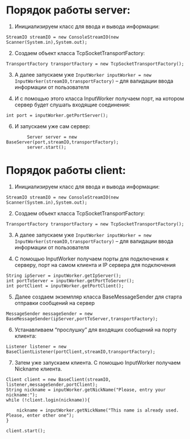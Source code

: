 # Порядок работы server:

1. Инициализируем класс для ввода и вывода информации: 
```
StreamIO streamIO = new ConsoleStreamIO(new Scanner(System.in),System.out);
```
2. Создаем объект класса TcpSocketTransportFactory:
```
TransportFactory transportFactory = new TcpSocketTransportFactory();
```

3. А далее запускаем уже `InputWorker inputWorker = new InputWorker(streamIO,transportFactory)` – для валидации ввода информации от пользователя


4. И с помощью этого класса InputWorker получаем порт, на котором сервер будет слушать входящие соединения:
```
int port = inputWorker.getPortServer();
```
6. И запускаем уже сам сервер:
```
        Server server = new BaseServer(port,streamIO,transportFactory);
        server.start();
```

# Порядок работы client:

1. Инициализируем класс для ввода и вывода информации: 
```
StreamIO streamIO = new ConsoleStreamIO(new Scanner(System.in),System.out);
```

2. Создаем объект класса TcpSocketTransportFactory:
```
TransportFactory transportFactory = new TcpSocketTransportFactory();
```
3. А далее запускаем уже `InputWorker inputWorker = new InputWorker(streamIO,transportFactory)` – для валидации ввода информации от пользователя


4. С помощью InputWorker получаем порты для подключения к серверу, порт на самом клиента и IP сервера для подключения
```        
String ipServer = inputWorker.getIpServer();
int portToServer = inputWorker.getPortToServer();
int portClient = inputWorker.getPortClient();
```

5. Далее создаем экземпляр класса BaseMessageSender для старта отправки сообщений на сервер
```
MessageSender messageSender = new BaseMessageSender(ipServer,portToServer,transportFactory);
```
6. Устанавливаем “прослушку” для входящих сообщений на порту клиента:
```
Listener listener = new BaseClientListener(portClient,streamIO,transportFactory);
```
7. Затем уже запускаем клиента. С помощью InputWorker получаем
Nickname клиента. 
```
Client client = new BaseClient(streamIO, listener,messageSender,portClient);
String nickname = inputWorker.getNickName("Please, entry your nickname:");
while (!client.login(nickname)){

    nickname = inputWorker.getNickName("This name is already used. Please, enter other one");
}

client.start();
```